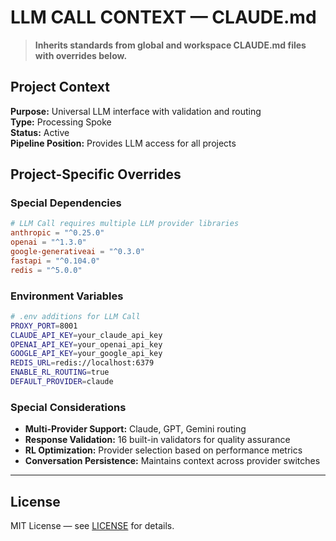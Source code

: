 # LLM CALL CONTEXT — CLAUDE.md

> **Inherits standards from global and workspace CLAUDE.md files with overrides below.**

## Project Context
**Purpose:** Universal LLM interface with validation and routing  
**Type:** Processing Spoke  
**Status:** Active  
**Pipeline Position:** Provides LLM access for all projects

## Project-Specific Overrides

### Special Dependencies
```toml
# LLM Call requires multiple LLM provider libraries
anthropic = "^0.25.0"
openai = "^1.3.0"
google-generativeai = "^0.3.0"
fastapi = "^0.104.0"
redis = "^5.0.0"
```

### Environment Variables
```bash
# .env additions for LLM Call
PROXY_PORT=8001
CLAUDE_API_KEY=your_claude_api_key
OPENAI_API_KEY=your_openai_api_key
GOOGLE_API_KEY=your_google_api_key
REDIS_URL=redis://localhost:6379
ENABLE_RL_ROUTING=true
DEFAULT_PROVIDER=claude
```

### Special Considerations
- **Multi-Provider Support:** Claude, GPT, Gemini routing
- **Response Validation:** 16 built-in validators for quality assurance
- **RL Optimization:** Provider selection based on performance metrics
- **Conversation Persistence:** Maintains context across provider switches

---

## License

MIT License — see [LICENSE](LICENSE) for details.
